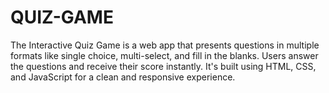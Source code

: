 # QUIZ-GAME
The Interactive Quiz Game is a web app that presents questions in multiple formats like single choice, multi-select, and fill in the blanks. Users answer the questions and receive their score instantly. It's built using HTML, CSS, and JavaScript for a clean and responsive experience.    
